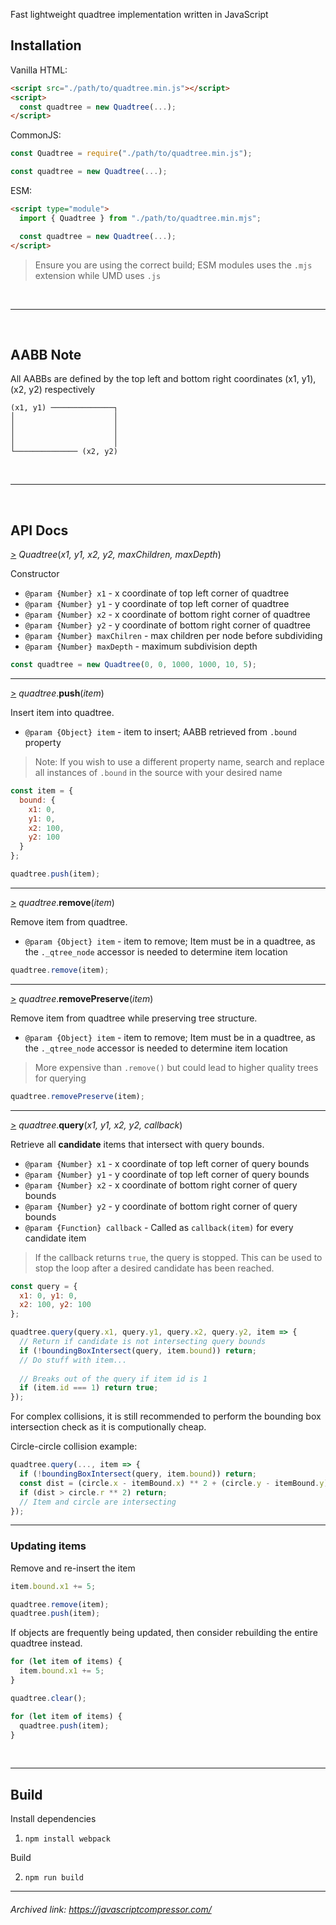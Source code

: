 Fast lightweight quadtree implementation written in JavaScript

## Installation

Vanilla HTML:
```html
<script src="./path/to/quadtree.min.js"></script>
<script>
  const quadtree = new Quadtree(...);
</script>
```

CommonJS:
```js
const Quadtree = require("./path/to/quadtree.min.js");

const quadtree = new Quadtree(...);
```

ESM:
```html
<script type="module">
  import { Quadtree } from "./path/to/quadtree.min.mjs";

  const quadtree = new Quadtree(...);
</script>
```

> Ensure you are using the correct build; ESM modules uses the `.mjs` extension while UMD uses `.js`

<br><hr><br>

## AABB Note

All AABBs are defined by the top left and bottom right coordinates (x1, y1), (x2, y2) respectively

```
(x1, y1) ──────────────┐
│                      │
│                      │
│                      │
│                      │
└────────────── (x2, y2)
```

<br><hr><br>

## API Docs

<a name="quadtree_constructor" href="#quadtree_constructor">></a> *Quadtree*(*x1, y1, x2, y2, maxChildren, maxDepth*)

Constructor

- `@param {Number} x1` - x coordinate of top left corner of quadtree
- `@param {Number} y1` - y coordinate of top left corner of quadtree
- `@param {Number} x2` - x coordinate of bottom right corner of quadtree
- `@param {Number} y2` - y coordinate of bottom right corner of quadtree
- `@param {Number} maxChilren` - max children per node before subdividing
- `@param {Number} maxDepth` - maximum subdivision depth

```js
const quadtree = new Quadtree(0, 0, 1000, 1000, 10, 5);
```

<hr>

<a name="quadtree_push" href="#quadtree_push">></a> *quadtree*.**push**(*item*)

Insert item into quadtree.

- `@param {Object} item` - item to insert; AABB retrieved from `.bound` property

> Note: If you wish to use a different property name, search and replace all instances of `.bound` in the source with your desired name

```js
const item = {
  bound: {
    x1: 0,
    y1: 0,
    x2: 100,
    y2: 100
  }
};

quadtree.push(item);
```

<hr>

<a name="quadtree_remove" href="#quadtree_remove">></a> *quadtree*.**remove**(*item*)

Remove item from quadtree.

- `@param {Object} item` - item to remove; Item must be in a quadtree, as the `._qtree_node` accessor is needed to determine item location

```js
quadtree.remove(item);
```

<hr>

<a name="quadtree_removePreserve" href="#quadtree_removePreserve">></a> *quadtree*.**removePreserve**(*item*)

Remove item from quadtree while preserving tree structure.

- `@param {Object} item` - item to remove; Item must be in a quadtree, as the `._qtree_node` accessor is needed to determine item location

> More expensive than `.remove()` but could lead to higher quality trees for querying

```js
quadtree.removePreserve(item);
```

<hr>

<a name="quadtree_query" href="#quadtree_query">></a> *quadtree*.**query**(*x1, y1, x2, y2, callback*)

Retrieve all **candidate** items that intersect with query bounds.

- `@param {Number} x1` - x coordinate of top left corner of query bounds
- `@param {Number} y1` - y coordinate of top left corner of query bounds
- `@param {Number} x2` - x coordinate of bottom right corner of query bounds
- `@param {Number} y2` - y coordinate of bottom right corner of query bounds
- `@param {Function} callback` - Called as `callback(item)` for every candidate item

> If the callback returns `true`, the query is stopped. This can be used to stop the loop after a desired candidate has been reached.

```js
const query = {
  x1: 0, y1: 0,
  x2: 100, y2: 100
};

quadtree.query(query.x1, query.y1, query.x2, query.y2, item => {
  // Return if candidate is not intersecting query bounds
  if (!boundingBoxIntersect(query, item.bound)) return;
  // Do stuff with item...
  
  // Breaks out of the query if item id is 1
  if (item.id === 1) return true;
});
```

For complex collisions, it is still recommended to perform the bounding box intersection check as it is computionally cheap.

Circle-circle collision example:
```js
quadtree.query(..., item => {
  if (!boundingBoxIntersect(query, item.bound)) return;
  const dist = (circle.x - itemBound.x) ** 2 + (circle.y - itemBound.y) ** 2;
  if (dist > circle.r ** 2) return;
  // Item and circle are intersecting
});
```

<hr>

### Updating items

Remove and re-insert the item

```js
item.bound.x1 += 5;

quadtree.remove(item);
quadtree.push(item);
```

If objects are frequently being updated, then consider rebuilding the entire quadtree instead.

```js
for (let item of items) {
  item.bound.x1 += 5;
}

quadtree.clear();

for (let item of items) {
  quadtree.push(item);
}
```

<br><hr>

## Build

Install dependencies

1) `npm install webpack`

Build

2) `npm run build`

<hr>

###### Archived link: https://javascriptcompressor.com/